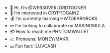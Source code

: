 - 🤑 Hi, I’m @WEB3OVERLORDTOONER
- 💸 I’m interested in CRYPTOGAINZ
- 💰 I’m currently learning HWTOEARNRCKS
- 💵 I’m looking to collaborate on MAKINGMULA
- 💳 How to reach me PHNTOMWALLET
- 📈 Pronouns: MONEY/MAKR
- 💶 Fun fact: ILUVCASH

<!---
WEB3OVERLORDTOONER/WEB3OVERLORDTOONER is a ✨ special ✨ repository because its `README.md` (this file) appears on your GitHub profile.
You can click the Preview link to take a look at your changes.
--->
